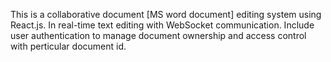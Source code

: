 This is a collaborative document [MS word document] editing system using React.js.
In real-time text editing with WebSocket communication.
Include user authentication to manage document ownership and access control with perticular document id.
